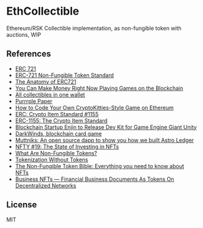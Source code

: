 # EthCollectible

Ethereum/RSK Collectible implementation, as non-fungible token with auctions, WIP

## References

- [ERC 721](http://erc721.org/)
- [ERC-721 Non-Fungible Token Standard](https://github.com/ethereum/EIPs/blob/master/EIPS/eip-721.md)
- [The Anatomy of ERC721](https://medium.com/crypto-currently/the-anatomy-of-erc721-e9db77abfc24)
- [You Can Make Money Right Now Playing Games on the Blockchain](https://media.consensys.net/you-can-make-money-right-now-playing-games-on-the-blockchain-4fd151dd7360)
- [All collectibles in one wallet](https://lumiwallet.com/collect)
- [Purrrple Paper](https://lumiwallet.com/lumi_collect_purrrple_paper.pdf)
- [How to Code Your Own CryptoKitties-Style Game on Ethereum](https://medium.com/loom-network/how-to-code-your-own-cryptokitties-style-game-on-ethereum-7c8ac86a4eb3)
- [ERC: Crypto Item Standard #1155](https://github.com/ethereum/EIPs/issues/1155)
- [ERC-1155: The Crypto Item Standard](https://blog.enjincoin.io/erc-1155-the-crypto-item-standard-ac9cf1c5a226)
- [Blockchain Startup Enjin to Release Dev Kit for Game Engine Giant Unity](https://cointelegraph.com/news/blockchain-startup-enjin-to-release-dev-kit-for-game-engine-giant-unity)
- [DarkWinds, blockchain card game](https://playdarkwinds.com/)
- [Muttniks: An open source dapp to show you how we built Astro Ledger](https://hackernoon.com/muttniks-an-open-source-dapp-to-show-you-how-we-built-astro-ledger-8a063b788d0b)
- [NFTY #19: The State of Investing in NFTs](https://medium.com/nfty-news/nfty-19-the-state-of-investing-in-nfts-b45eb47ad70c)
- [What Are Non-Fungible Tokens?](https://medium.com/cryptosuss/what-are-non-fungible-tokens-unique-digital-assets-on-the-blockchain-e68cc9efce5)
- [Tokenization Without Tokens](https://hackernoon.com/implementing-asset-ownership-without-tokens-1d5ae0238590)
- [The Non-Fungible Token Bible: Everything you need to know about NFTs](https://opensea.io/blog/guides/non-fungible-tokens/)
- [Business NFTs — Financial Business Documents As Tokens On Decentralized Networks](https://medium.com/centrifuge/introducing-business-nfts-financial-business-documents-as-tokens-on-decentralized-networks-ec4b773f7ec59)

## License

MIT

